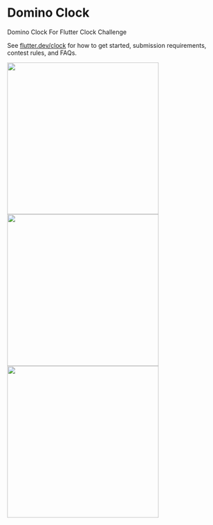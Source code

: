 # Domino Clock

Domino Clock For Flutter Clock Challenge

See [flutter.dev/clock](https://flutter.dev/clock) for how to get started, submission requirements, contest rules, and FAQs.

<img src='digital_clock/domino_clock.gif' width='350'>

<img src='digital_clock/domino_light.png' width='350'>

<img src='digital_clock/domino_dark.png' width='350'>